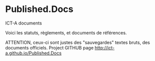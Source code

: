 Published.Docs
==============

ICT-A documents

Voici les statuts, règlements, et documents de références.

ATTENTION, ceux-ci sont justes des "sauvegardes" textes bruts, des documents officiels.
Project GITHUB page
http://ict-a.github.io/Published.Docs
